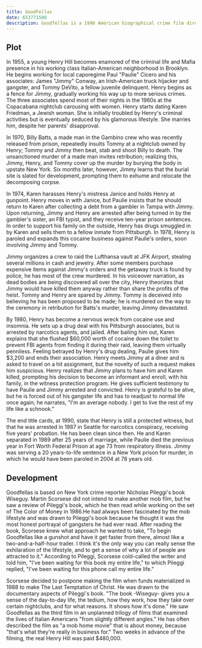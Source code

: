 ```yaml
---
title: GoodFellas
date: 653771508
description: Goodfellas is a 1990 American biographical crime film directed by Martin Scorsese, written by Nicholas Pileggi and Scorsese, and produced by Irwin Winkler. It is a film adaptation of the 1985 nonfiction book Wiseguy by Pileggi. Starring Robert De Niro, Ray Liotta, Joe Pesci, Lorraine Bracco and Paul Sorvino, the film narrates the rise and fall of mob associate Henry Hill and his friends and family from 1955 to 1980.
---
```


## Plot
In 1955, a young Henry Hill becomes enamored of the criminal life and Mafia presence in his working class Italian-American neighborhood in Brooklyn. He begins working for local caporegime Paul "Paulie" Cicero and his associates: James "Jimmy" Conway, an Irish-American truck hijacker and gangster, and Tommy DeVito, a fellow juvenile delinquent. Henry begins as a fence for Jimmy, gradually working his way up to more serious crimes. The three associates spend most of their nights in the 1960s at the Copacabana nightclub carousing with women. Henry starts dating Karen Friedman, a Jewish woman. She is initially troubled by Henry's criminal activities but is eventually seduced by his glamorous lifestyle. She marries him, despite her parents' disapproval.

In 1970, Billy Batts, a made man in the Gambino crew who was recently released from prison, repeatedly insults Tommy at a nightclub owned by Henry; Tommy and Jimmy then beat, stab and shoot Billy to death. The unsanctioned murder of a made man invites retribution; realizing this, Jimmy, Henry, and Tommy cover up the murder by burying the body in upstate New York. Six months later, however, Jimmy learns that the burial site is slated for development, prompting them to exhume and relocate the decomposing corpse.

In 1974, Karen harasses Henry's mistress Janice and holds Henry at gunpoint. Henry moves in with Janice, but Paulie insists that he should return to Karen after collecting a debt from a gambler in Tampa with Jimmy. Upon returning, Jimmy and Henry are arrested after being turned in by the gambler's sister, an FBI typist, and they receive ten-year prison sentences. In order to support his family on the outside, Henry has drugs smuggled in by Karen and sells them to a fellow inmate from Pittsburgh. In 1978, Henry is paroled and expands this cocaine business against Paulie's orders, soon involving Jimmy and Tommy.

Jimmy organizes a crew to raid the Lufthansa vault at JFK Airport, stealing several millions in cash and jewelry. After some members purchase expensive items against Jimmy's orders and the getaway truck is found by police, he has most of the crew murdered. In his voiceover narration, as dead bodies are being discovered all over the city, Henry theorizes that Jimmy would have killed them anyway rather than share the profits of the heist. Tommy and Henry are spared by Jimmy. Tommy is deceived into believing he has been proposed to be made; he is murdered on the way to the ceremony in retribution for Batts's murder, leaving Jimmy devastated.

By 1980, Henry has become a nervous wreck from cocaine use and insomnia. He sets up a drug deal with his Pittsburgh associates, but is arrested by narcotics agents, and jailed. After bailing him out, Karen explains that she flushed $60,000 worth of cocaine down the toilet to prevent FBI agents from finding it during their raid, leaving them virtually penniless. Feeling betrayed by Henry's drug dealing, Paulie gives him $3,200 and ends their association. Henry meets Jimmy at a diner and is asked to travel on a hit assignment, but the novelty of such a request makes him suspicious. Henry realizes that Jimmy plans to have him and Karen killed, prompting his decision to become an informant and enroll, with his family, in the witness protection program. He gives sufficient testimony to have Paulie and Jimmy arrested and convicted. Henry is grateful to be alive, but he is forced out of his gangster life and has to readjust to normal life once again; he narrates, "I'm an average nobody. I get to live the rest of my life like a schnook."

The end title cards, at 1990, state that Henry is still a protected witness, but that he was arrested in 1987 in Seattle for narcotics conspiracy, receiving five years' probation. He has been clean since then. He and Karen separated in 1989 after 25 years of marriage, while Paulie died the previous year in Fort Worth Federal Prison at age 73 from respiratory illness. Jimmy was serving a 20 years-to-life sentence in a New York prison for murder, in which he would have been paroled in 2004 at 78 years old.

## Development
Goodfellas is based on New York crime reporter Nicholas Pileggi's book Wiseguy. Martin Scorsese did not intend to make another mob film, but he saw a review of Pileggi's book, which he then read while working on the set of The Color of Money in 1986.He had always been fascinated by the mob lifestyle and was drawn to Pileggi's book because he thought it was the most honest portrayal of gangsters he had ever read. After reading the book, Scorsese knew what approach he wanted to take, "To begin Goodfellas like a gunshot and have it get faster from there, almost like a two-and-a-half-hour trailer. I think it's the only way you can really sense the exhilaration of the lifestyle, and to get a sense of why a lot of people are attracted to it." According to Pileggi, Scorsese cold-called the writer and told him, "I've been waiting for this book my entire life," to which Pileggi replied, "I've been waiting for this phone call my entire life."

Scorsese decided to postpone making the film when funds materialized in 1988 to make The Last Temptation of Christ. He was drawn to the documentary aspects of Pileggi's book. "The book -Wiseguy- gives you a sense of the day-to-day life, the tedium, how they work, how they take over certain nightclubs, and for what reasons. It shows how it's done." He saw Goodfellas as the third film in an unplanned trilogy of films that examined the lives of Italian Americans "from slightly different angles." He has often described the film as "a mob home movie" that is about money, because "that's what they're really in business for." Two weeks in advance of the filming, the real Henry Hill was paid $480,000.